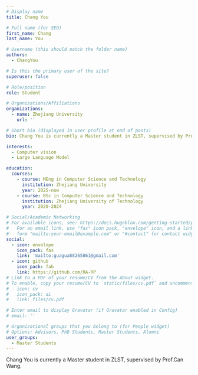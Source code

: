 ```yaml
---
# Display name
title: Chang You

# Full name (for SEO)
first_name: Chang
last_name: You

# Username (this should match the folder name)
authors:
  - ChangYou

# Is this the primary user of the site?
superuser: false

# Role/position
role: Student

# Organizations/Affiliations
organizations:
  - name: Zhejiang University
    url: ''

# Short bio (displayed in user profile at end of posts)
bio: Chang You is currently a Master student in ZLST, supervised by Prof.Can Wang.

interests:
  - Computer vision
  - Large Language Model

education:
  courses:
    - course: MEng in Computer Science and Technology
      institution: Zhejiang University
      year: 2025-now
    - course: BSc in Computer Science and Technology
      institution: Zhejiang University of Technology
      year: 2020-2024

# Social/Academic Networking
# For available icons, see: https://docs.hugoblox.com/getting-started/page-builder/#icons
#   For an email link, use "fas" icon pack, "envelope" icon, and a link in the
#   form "mailto:your-email@example.com" or "#contact" for contact widget.
social:
  - icon: envelope
    icon_pack: fas
    link: 'mailto:guagua88265861@gmail.com'
  - icon: github
    icon_pack: fab
    link: https://github.com/RA-RP
# Link to a PDF of your resume/CV from the About widget.
# To enable, copy your resume/CV to `static/files/cv.pdf` and uncomment the lines below.
# - icon: cv
#   icon_pack: ai
#   link: files/cv.pdf

# Enter email to display Gravatar (if Gravatar enabled in Config)
# email: ''

# Organizational groups that you belong to (for People widget)
# Options: Advisors, PhD Students, Master Students, Alumni
user_groups:
  - Master Students
---
```


Chang You is currently a Master student in ZLST, supervised by Prof.Can Wang.
